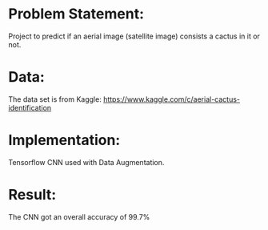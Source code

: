 # Problem Statement: 
Project to predict if an aerial image (satellite image) consists a cactus in it or not. 

# Data: 
The data set is from Kaggle: https://www.kaggle.com/c/aerial-cactus-identification

# Implementation: 
Tensorflow CNN used with Data Augmentation. 

# Result:
The CNN got an overall accuracy of 99.7%  
